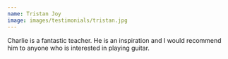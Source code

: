 ```yaml
---
name: Tristan Joy
image: images/testimonials/tristan.jpg
---
```


Charlie is a fantastic teacher. He is an inspiration and I would recommend him to anyone who is interested in playing guitar.